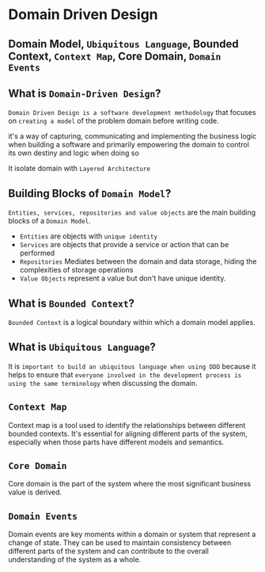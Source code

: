 # Domain Driven Design

## Domain Model, `Ubiquitous Language`, Bounded Context, `Context Map`, Core Domain, `Domain Events`

## What is `Domain-Driven Design`?

`Domain Driven Design is a software development methodology` that focuses on `creating a model` of the problem domain before writing code.

it's a way of capturing, communicating and implementing the business logic when building a software and primarily empowering the domain to control its own destiny and logic when doing so

It isolate domain with `Layered Architecture`

## Building Blocks of `Domain Model`?

`Entities, services, repositories and value objects` are the main building blocks of a `Domain Model`.

- `Entities` are objects with `unique identity`
- `Services` are objects that provide a service or action that can be performed
- `Repositories` Mediates between the domain and data storage, hiding the complexities of storage operations
- `Value Objects` represent a value but don't have unique identity.

## What is `Bounded Context`?

`Bounded Context` is a logical boundary within which a domain model applies.

## What is `Ubiquitous Language`?

It is `important to build an ubiquitous language when using DDD` because it helps to ensure that `everyone involved in the development process is using the same terminology` when discussing the domain.

## `Context Map`

Context map is a tool used to identify the relationships between different bounded contexts. It's essential for aligning different parts of the system, especially when those parts have different models and semantics.

## `Core Domain`

Core domain is the part of the system where the most significant business value is derived.

## `Domain Events`

Domain events are key moments within a domain or system that represent a change of state. They can be used to maintain consistency between different parts of the system and can contribute to the overall understanding of the system as a whole.
